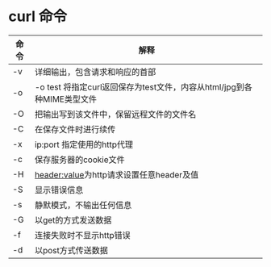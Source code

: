 # curl 命令

|命令|解释|
|---|---|
|-v|详细输出，包含请求和响应的首部|
|-o|-o test 将指定curl返回保存为test文件，内容从html/jpg到各种MIME类型文件|
|-O|把输出写到该文件中，保留远程文件的文件名|
|-C|在保存文件时进行续传|
|-x|ip:port 指定使用的http代理|
|-c|<file> 保存服务器的cookie文件|
|-H|<header:value>为http请求设置任意header及值|
|-S|显示错误信息|
|-s|静默模式，不输出任何信息|
|-G|以get的方式发送数据|
|-f|连接失败时不显示http错误|
|-d|以post方式传送数据|